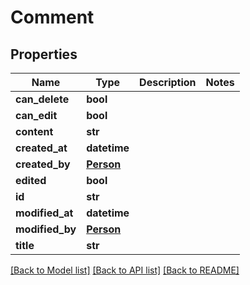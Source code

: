 # Comment

## Properties
Name | Type | Description | Notes
------------ | ------------- | ------------- | -------------
**can_delete** | **bool** |  | 
**can_edit** | **bool** |  | 
**content** | **str** |  | 
**created_at** | **datetime** |  | 
**created_by** | [**Person**](Person.md) |  | 
**edited** | **bool** |  | 
**id** | **str** |  | 
**modified_at** | **datetime** |  | 
**modified_by** | [**Person**](Person.md) |  | 
**title** | **str** |  | 

[[Back to Model list]](../README.md#documentation-for-models) [[Back to API list]](../README.md#documentation-for-api-endpoints) [[Back to README]](../README.md)

